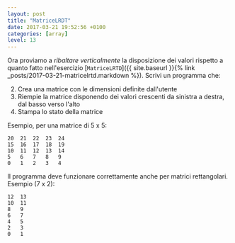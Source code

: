 ```yaml
---
layout: post
title: "MatriceLRDT"
date: 2017-03-21 19:52:56 +0100
categories: [array]
level: 13
---
```



Ora proviamo a *ribaltare verticalmente* la disposizione dei valori rispetto a quanto fatto nell'esercizio [`MatriceLRTD`]({{ site.baseurl }}{% link _posts/2017-03-21-matricelrtd.markdown %}). Scrivi un programma che:

2. Crea una matrice con le dimensioni definite dall'utente 
3. Riempie la matrice disponendo dei valori crescenti da sinistra a destra, dal basso verso l'alto
4. Stampa lo stato della matrice

Esempio, per una matrice di 5 x 5:

~~~text
20	21	22	23	24	
15	16	17	18	19	
10	11	12	13	14	
5	6	7	8	9	
0	1	2	3	4	
~~~

Il programma deve funzionare correttamente anche per matrici rettangolari. Esempio (7 x 2):

~~~text
12	13	
10	11	
8	9	
6	7	
4	5	
2	3	
0	1		
~~~